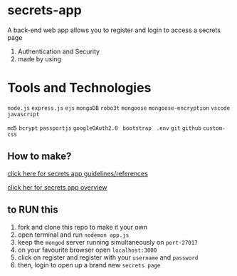 # secrets-app
A back-end web app allows you to register and login to access a secrets page


1. Authentication and Security
2. made by using

# Tools and Technologies

`node.js` `express.js` `ejs` `mongoDB` ``robo3t`` ``mongoose`` ``mongoose-encryption`` ``vscode`` ``javascript``

 ``md5`` ``bcrypt`` ``passportjs``  ``googleOAuth2.0 ``  ``bootstrap ``  ``.env`` ``git`` ``github`` ``custom-css``
 
## How to make?
[click here for secrets app guidelines/references](https://github.com/shreyamalogi/WEBD-BOOK/blob/main/2_backend/08_passportjs/passportjs.pdf)

[click her for secrets app overview](https://github.com/shreyamalogi/secrets-app/blob/main/secrets%20overview.pdf)

## to RUN this

1. fork and clone this repo to make it your own 
2. open terminal and run `nodemon app.js`
3. keep the `mongod` server running simultaneously on `port-27017`
4. on your favourite browser open `localhost:3000`
6. click on register and register with your `username` and `password`
7. then, login to open up a brand new `secrets page`
